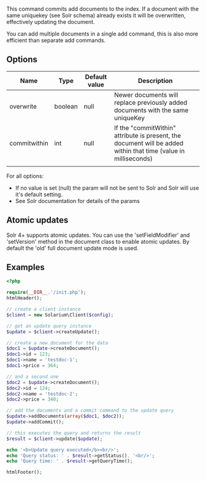 This command commits add documents to the index. If a document with the same uniquekey (see Solr schema) already exists it will be overwritten, effectively updating the document.

You can add multiple documents in a single add command, this is also more efficient than separate add commands.

Options
-------

| Name         | Type    | Default value | Description                                                                                                     |
|--------------|---------|---------------|-----------------------------------------------------------------------------------------------------------------|
| overwrite    | boolean | null          | Newer documents will replace previously added documents with the same uniqueKey                                 |
| commitwithin | int     | null          | If the "commitWithin" attribute is present, the document will be added within that time (value in milliseconds) |
||

For all options:

-   If no value is set (null) the param will not be sent to Solr and Solr will use it's default setting.
-   See Solr documentation for details of the params

Atomic updates
--------------

Solr 4+ supports atomic updates. You can use the 'setFieldModifier' and 'setVersion' method in the document class to enable atomic updates. By default the 'old' full document update mode is used.

Examples
--------

```php
<?php

require(__DIR__.'/init.php');
htmlHeader();

// create a client instance
$client = new Solarium\Client($config);

// get an update query instance
$update = $client->createUpdate();

// create a new document for the data
$doc1 = $update->createDocument();
$doc1->id = 123;
$doc1->name = 'testdoc-1';
$doc1->price = 364;

// and a second one
$doc2 = $update->createDocument();
$doc2->id = 124;
$doc2->name = 'testdoc-2';
$doc2->price = 340;

// add the documents and a commit command to the update query
$update->addDocuments(array($doc1, $doc2));
$update->addCommit();

// this executes the query and returns the result
$result = $client->update($update);

echo '<b>Update query executed</b><br/>';
echo 'Query status: ' . $result->getStatus(). '<br/>';
echo 'Query time: ' . $result->getQueryTime();

htmlFooter();

```
